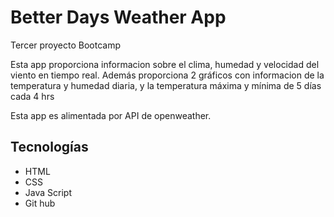 # Better Days Weather App  

Tercer proyecto Bootcamp

Esta app proporciona informacion sobre el clima, humedad y velocidad del viento en tiempo real.
Además proporciona 2 gráficos con informacion de la temperatura y humedad diaria, y la temperatura máxima y mínima
de 5 días cada 4 hrs

Esta app es alimentada por API de openweather.

## Tecnologías

- HTML
- CSS
- Java Script
- Git hub
